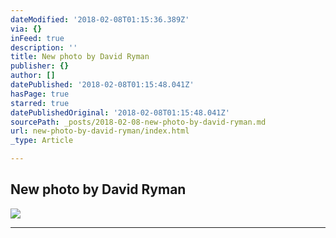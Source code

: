```yaml
---
dateModified: '2018-02-08T01:15:36.389Z'
via: {}
inFeed: true
description: ''
title: New photo by David Ryman
publisher: {}
author: []
datePublished: '2018-02-08T01:15:48.041Z'
hasPage: true
starred: true
datePublishedOriginal: '2018-02-08T01:15:48.041Z'
sourcePath: _posts/2018-02-08-new-photo-by-david-ryman.md
url: new-photo-by-david-ryman/index.html
_type: Article

---
```

<article style=""><h1>New photo by David Ryman</h1><img src="https://lh3.googleusercontent.com/74bo8pa09849eNCJSiqrI8zi2qovFJcuEWJg1rYJLMsVOz8jfERU54Sa7gSXRDrWhyTVZVO0rBHQ22aD=w600-h315-p-k" /></article>

---